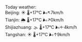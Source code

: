 Today weather:  
Beijing: ☀️ 🌡️+17°C 🌬️↖7km/h  
Tianjin: 🌦 🌡️+17°C 🌬️↗0km/h  
Shijiazhuang: 🌫  🌡️+17°C 🌬️←4km/h  
Tangshan: ☀️ 🌡️+17°C 🌬️↑9km/h  
